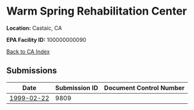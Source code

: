# Warm Spring Rehabilitation Center

**Location:** Castaic, CA

**EPA Facility ID:** 100000000090

[Back to CA Index](../../index.md)

## Submissions

| Date | Submission ID | Document Control Number |
|------|--------------|-------------------------|
| [1999-02-22](submissions/9809.md) | 9809 |  |
